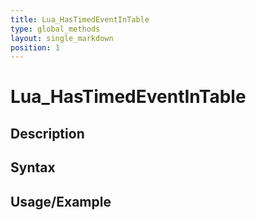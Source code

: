 ```yaml
---
title: Lua_HasTimedEventInTable
type: global_methods
layout: single_markdown
position: 1
---
```


# Lua_HasTimedEventInTable

## Description

## Syntax

## Usage/Example


